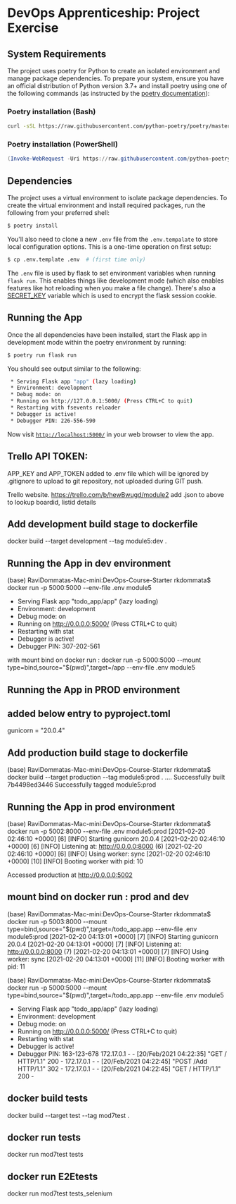 # DevOps Apprenticeship: Project Exercise

## System Requirements

The project uses poetry for Python to create an isolated environment and manage package dependencies. To prepare your system, ensure you have an official distribution of Python version 3.7+ and install poetry using one of the following commands (as instructed by the [poetry documentation](https://python-poetry.org/docs/#system-requirements)):

### Poetry installation (Bash)

```bash
curl -sSL https://raw.githubusercontent.com/python-poetry/poetry/master/get-poetry.py | python
```

### Poetry installation (PowerShell)

```powershell
(Invoke-WebRequest -Uri https://raw.githubusercontent.com/python-poetry/poetry/master/get-poetry.py -UseBasicParsing).Content | python
```

## Dependencies

The project uses a virtual environment to isolate package dependencies. To create the virtual environment and install required packages, run the following from your preferred shell:

```bash
$ poetry install
```

You'll also need to clone a new `.env` file from the `.env.tempalate` to store local configuration options. This is a one-time operation on first setup:

```bash
$ cp .env.template .env  # (first time only)
```

The `.env` file is used by flask to set environment variables when running `flask run`. This enables things like development mode (which also enables features like hot reloading when you make a file change). There's also a [SECRET_KEY](https://flask.palletsprojects.com/en/1.1.x/config/#SECRET_KEY) variable which is used to encrypt the flask session cookie.

## Running the App

Once the all dependencies have been installed, start the Flask app in development mode within the poetry environment by running:
```bash
$ poetry run flask run
```

You should see output similar to the following:
```bash
 * Serving Flask app "app" (lazy loading)
 * Environment: development
 * Debug mode: on
 * Running on http://127.0.0.1:5000/ (Press CTRL+C to quit)
 * Restarting with fsevents reloader
 * Debugger is active!
 * Debugger PIN: 226-556-590
```
Now visit [`http://localhost:5000/`](http://localhost:5000/) in your web browser to view the app.

## Trello API TOKEN:  
APP_KEY and APP_TOKEN added to .env file which will be ignored by .gitignore to upload to git repository, not uploaded during GIT push.

Trello website. 
https://trello.com/b/hewBwugd/module2
add .json to above to lookup boardid, listid details 


## Add development build stage to dockerfile
 docker build --target development --tag module5:dev .

 ## Running the App in dev environment

(base) RaviDommatas-Mac-mini:DevOps-Course-Starter rkdommata$ docker run -p 5000:5000 --env-file .env module5
 * Serving Flask app "todo_app/app" (lazy loading)
 * Environment: development
 * Debug mode: on
 * Running on http://0.0.0.0:5000/ (Press CTRL+C to quit)
 * Restarting with stat
 * Debugger is active!
 * Debugger PIN: 307-202-561

with mount bind on docker run :
docker run -p 5000:5000 --mount type=bind,source="$(pwd)",target=/app --env-file .env module5
 ## Running the App in PROD environment
 ## added below entry to pyproject.toml
 gunicorn = "20.0.4"

## Add production build stage to dockerfile
(base) RaviDommatas-Mac-mini:DevOps-Course-Starter rkdommata$ docker build --target production --tag module5:prod .
....
Successfully built 7b4498ed3446
Successfully tagged module5:prod

## Running the App in prod environment 

(base) RaviDommatas-Mac-mini:DevOps-Course-Starter rkdommata$ docker run -p 5002:8000 --env-file .env  module5:prod
[2021-02-20 02:46:10 +0000] [6] [INFO] Starting gunicorn 20.0.4
[2021-02-20 02:46:10 +0000] [6] [INFO] Listening at: http://0.0.0.0:8000 (6)
[2021-02-20 02:46:10 +0000] [6] [INFO] Using worker: sync
[2021-02-20 02:46:10 +0000] [10] [INFO] Booting worker with pid: 10

Accessed production at http://0.0.0.0:5002

## mount bind on docker run : prod and dev
(base) RaviDommatas-Mac-mini:DevOps-Course-Starter rkdommata$ docker run -p 5003:8000 --mount type=bind,source="$(pwd)",target=/todo_app.app --env-file .env  module5:prod
[2021-02-20 04:13:01 +0000] [7] [INFO] Starting gunicorn 20.0.4
[2021-02-20 04:13:01 +0000] [7] [INFO] Listening at: http://0.0.0.0:8000 (7)
[2021-02-20 04:13:01 +0000] [7] [INFO] Using worker: sync
[2021-02-20 04:13:01 +0000] [11] [INFO] Booting worker with pid: 11

(base) RaviDommatas-Mac-mini:DevOps-Course-Starter rkdommata$ docker run -p 5000:5000 --mount type=bind,source="$(pwd)",target=/todo_app.app --env-file .env  module5
 * Serving Flask app "todo_app/app" (lazy loading)
 * Environment: development
 * Debug mode: on
 * Running on http://0.0.0.0:5000/ (Press CTRL+C to quit)
 * Restarting with stat
 * Debugger is active!
 * Debugger PIN: 163-123-678
172.17.0.1 - - [20/Feb/2021 04:22:35] "GET / HTTP/1.1" 200 -
172.17.0.1 - - [20/Feb/2021 04:22:45] "POST /Add HTTP/1.1" 302 -
172.17.0.1 - - [20/Feb/2021 04:22:45] "GET / HTTP/1.1" 200 -

## docker build tests
docker build --target test --tag mod7test .
## docker run tests
docker run mod7test tests
## docker run E2Etests
docker run mod7test tests_selenium

